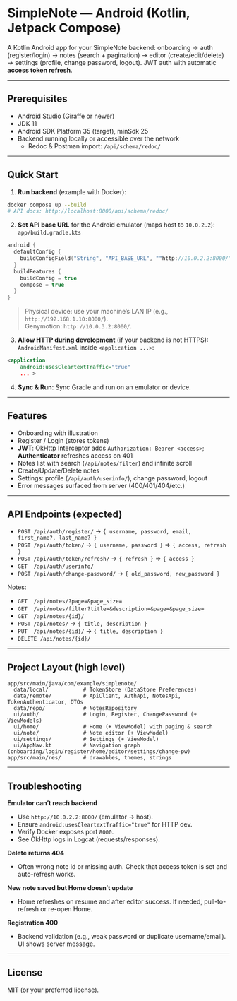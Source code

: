 # SimpleNote — Android (Kotlin, Jetpack Compose)

A Kotlin Android app for your SimpleNote backend: onboarding → auth (register/login) → notes (search + pagination) → editor (create/edit/delete) → settings (profile, change password, logout). JWT auth with automatic **access token refresh**.

---

## Prerequisites
- Android Studio (Giraffe or newer)
- JDK 11
- Android SDK Platform 35 (target), minSdk 25
- Backend running locally or accessible over the network
  - Redoc & Postman import: `/api/schema/redoc/`

---

## Quick Start

1) **Run backend** (example with Docker):
```bash
docker compose up --build
# API docs: http://localhost:8000/api/schema/redoc/
```

2) **Set API base URL** for the Android emulator (maps host to `10.0.2.2`):
`app/build.gradle.kts`
```kotlin
android {
  defaultConfig {
    buildConfigField("String", "API_BASE_URL", ""http://10.0.2.2:8000/"")
  }
  buildFeatures {
    buildConfig = true
    compose = true
  }
}
```

> Physical device: use your machine’s LAN IP (e.g., `http://192.168.1.10:8000/`).  
> Genymotion: `http://10.0.3.2:8000/`.

3) **Allow HTTP during development** (if your backend is not HTTPS):
`AndroidManifest.xml` inside `<application ...>`:
```xml
<application
    android:usesCleartextTraffic="true"
    ... >
```

4) **Sync & Run**: Sync Gradle and run on an emulator or device.

---

## Features
- Onboarding with illustration
- Register / Login (stores tokens)
- **JWT**: OkHttp Interceptor adds `Authorization: Bearer <access>`; **Authenticator** refreshes access on 401
- Notes list with search (`/api/notes/filter`) and infinite scroll
- Create/Update/Delete notes
- Settings: profile (`/api/auth/userinfo/`), change password, logout
- Error messages surfaced from server (400/401/404/etc.)

---

## API Endpoints (expected)
- `POST /api/auth/register/` → `{ username, password, email, first_name?, last_name? }`
- `POST /api/auth/token/` → `{ username, password }` ⇒ `{ access, refresh }`
- `POST /api/auth/token/refresh/` → `{ refresh }` ⇒ `{ access }`
- `GET  /api/auth/userinfo/`
- `POST /api/auth/change-password/` → `{ old_password, new_password }`

Notes:
- `GET  /api/notes/?page=&page_size=`
- `GET  /api/notes/filter?title=&description=&page=&page_size=`
- `GET  /api/notes/{id}/`
- `POST /api/notes/` → `{ title, description }`
- `PUT  /api/notes/{id}/` → `{ title, description }`
- `DELETE /api/notes/{id}/`

---

## Project Layout (high level)
```
app/src/main/java/com/example/simplenote/
  data/local/           # TokenStore (DataStore Preferences)
  data/remote/          # ApiClient, AuthApi, NotesApi, TokenAuthenticator, DTOs
  data/repo/            # NotesRepository
  ui/auth/              # Login, Register, ChangePassword (+ ViewModels)
  ui/home/              # Home (+ ViewModel) with paging & search
  ui/note/              # Note editor (+ ViewModel)
  ui/settings/          # Settings (+ ViewModel)
  ui/AppNav.kt          # Navigation graph (onboarding/login/register/home/editor/settings/change-pw)
app/src/main/res/       # drawables, themes, strings
```

---

## Troubleshooting

**Emulator can’t reach backend**  
- Use `http://10.0.2.2:8000/` (emulator → host).  
- Ensure `android:usesCleartextTraffic="true"` for HTTP dev.  
- Verify Docker exposes port `8000`.  
- See OkHttp logs in Logcat (requests/responses).

**Delete returns 404**  
- Often wrong note id or missing auth. Check that access token is set and auto-refresh works.

**New note saved but Home doesn’t update**  
- Home refreshes on resume and after editor success. If needed, pull-to-refresh or re-open Home.

**Registration 400**  
- Backend validation (e.g., weak password or duplicate username/email). UI shows server message.

---

## License
MIT (or your preferred license).
